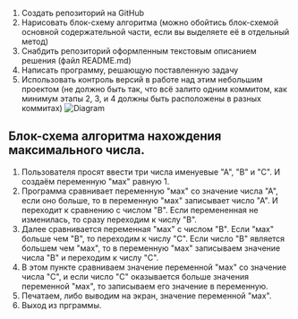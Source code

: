 1. Создать репозиторий на GitHub
2. Нарисовать блок-схему алгоритма (можно обойтись блок-схемой основной содержательной части, если вы выделяете её в отдельный метод)
3. Снабдить репозиторий оформленным текстовым описанием решения (файл README.md)
4. Написать программу, решающую поставленную задачу
5. Использовать контроль версий в работе над этим небольшим проектом (не должно быть так, что всё залито одним коммитом, как минимум этапы 2, 3, и 4 должны быть расположены в разных коммитах)
![Diagram](https://user-images.githubusercontent.com/116267719/209050660-dd1e62cf-b562-4fb2-a907-544a2a31f50d.jpg)


## Блок-схема алгоритма нахождения максимального числа.

1. Пользователя просят ввести три числа именуевые "А", "В" и "С". И создаём переменную "мах" равную 1.
2. Программа сравнивает переменную "мах" со значение числа "А", если оно больше, то в переменную "мах" записывает число "А". И переходит к сравнению с числом "В". Если перемененная не изменилась, то сразу переходим к числу "В".
3. Далее сравнивается переменная "мах" с числом "В". Если "мах" больше чем "В", то переходим к числу "С". Если число "В" является большем чем "мах", то в переменную "мах" записываем значение числа "В" и переходим к числу "С".
4. В этом пункте сравниваем  значение переменной "мах" со значение числа "С", и если число "С" оказывается больше значения переменной "мах", то записываем его значение в переменную.
5. Печатаем, либо выводим на экран, значение переменной "мах".
6. Выход из прграммы.
